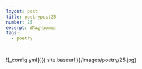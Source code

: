 ```yaml
---
layout: post
title: poetrypost25
number: 25
excerpt: బొమ్మ-bomma
tags:
  - poetry

---
```




![_config.yml]({{ site.baseurl }}/images/poetry/25.jpg)

